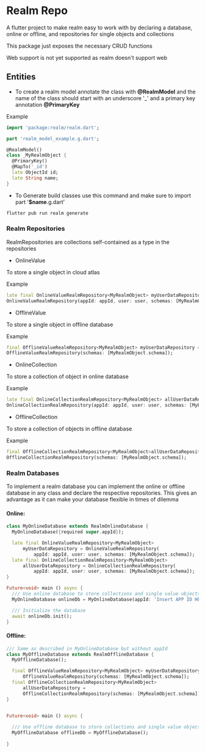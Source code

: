# Realm Repo

A flutter project to make realm easy to work with by declaring a database, online or offline, and repositories for single objects and collections

This package just exposes the necessary CRUD functions

Web support is not yet supported as realm doesn't support web 

## Entities
* To create a realm model annotate the class with **@RealmModel** and the name of the class should start 
with an underscore '_' and a primary key annotation **@PrimaryKey** 

Example

```dart
import 'package:realm/realm.dart';

part 'realm_model_example.g.dart';

@RealmModel()
class _MyRealmObject {
  @PrimaryKey()
  @MapTo('_id')
  late ObjectId id;
  late String name;
}
```

* To Generate build classes use this command and make sure to import part '**$name**.g.dart'

```bash
flutter pub run realm generate
```




### Realm Repositories

RealmRepositories are collections self-contained as a type in the repositories

* OnlineValue
    
To store a single object in cloud atlas

Example
```dart
late final OnlineValueRealmRepository<MyRealmObject> myUserDataRepository = 
OnlineValueRealmRepository(appId: appId, user: user, schemas: [MyRealmObject.schema]);
```


* OfflineValue

To store a single object in offline database

Example
```dart
final OfflineValueRealmRepository<MyRealmObject> myUserDataRepository =
OfflineValueRealmRepository(schemas: [MyRealmObject.schema]);
```

* OnlineCollection

To store a collection of object in online database

Example
```dart
late final OnlineCollectionRealmRepository<MyRealmObject> allUserDataRepository = 
OnlineCollectionRealmRepository(appId: appId, user: user, schemas: [MyRealmObject.schema]);
```

* OfflineCollection

To store a collection of objects in offline database

Example
```dart
final OfflineCollectionRealmRepository<MyRealmObject>allUserDataRepository =
OfflineCollectionRealmRepository(schemas: [MyRealmObject.schema]);
```

### Realm Databases

To implement a realm database you can implement the online or offline database in any class and declare
the respective repositories. This gives an advantage as it can make your database flexible in times of dilemma

#### Online:

```dart
class MyOnlineDatabase extends RealmOnlineDatabase {
  MyOnlineDatabase({required super.appId});

  late final OnlineValueRealmRepository<MyRealmObject>
      myUserDataRepository = OnlineValueRealmRepository(
          appId: appId, user: user, schemas: [MyRealmObject.schema]);
  late final OnlineCollectionRealmRepository<MyRealmObject>
      allUserDataRepository = OnlineCollectionRealmRepository(
          appId: appId, user: user, schemas: [MyRealmObject.schema]);
}

Future<void> main () async {
  /// Use online database to store collections and single value objects
  MyOnlineDatabase onlineDb = MyOnlineDatabase(appId: 'Insert APP ID HERE');

  /// Initialize the database
  await onlineDb.init();
}
```


#### Offline:

```dart
/// Same as described in MyOnlineDatabase but without appId
class MyOfflineDatabase extends RealmOfflineDatabase {
  MyOfflineDatabase();

  final OfflineValueRealmRepository<MyRealmObject> myUserDataRepository =
      OfflineValueRealmRepository(schemas: [MyRealmObject.schema]);
  final OfflineCollectionRealmRepository<MyRealmObject>
      allUserDataRepository =
      OfflineCollectionRealmRepository(schemas: [MyRealmObject.schema]);
}


Future<void> main () async {
  
  /// Use offline database to store collections and single value objects
  MyOfflineDatabase offlineDb = MyOfflineDatabase();
  
}
```